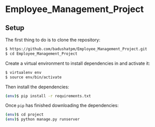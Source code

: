 # Employee_Management_Project

## Setup

The first thing to do is to clone the repository:

```sh
$ https://github.com/badushatpm/Employee_Management_Project.git
$ cd Employee_Management_Project
```

Create a virtual environment to install dependencies in and activate it:

```sh
$ virtualenv env
$ source env/bin/activate
```

Then install the dependencies:

```sh
(env)$ pip install -r requirements.txt
```

Once `pip` has finished downloading the dependencies:
```sh
(env)$ cd project
(env)$ python manage.py runserver
```

